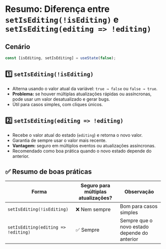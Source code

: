 # Resumo: Diferença entre `setIsEditing(!isEditing)` e `setIsEditing(editing => !editing)`

## Cenário
```javascript
const [isEditing, setIsEditing] = useState(false);
```

## 1️⃣ `setIsEditing(!isEditing)`

- Alterna usando o valor atual da variável: `true → false` ou `false → true`.
- **Problema:** se houver múltiplas atualizações rápidas ou assíncronas, pode usar um valor desatualizado e gerar bugs.
- Útil para casos simples, com cliques únicos.

## 2️⃣ `setIsEditing(editing => !editing)`

- Recebe o valor atual do estado (`editing`) e retorna o novo valor.
- Garantia de sempre usar o valor mais recente.
- **Vantagem:** seguro em múltiplos eventos ou atualizações assíncronas.
- Recomendado como boa prática quando o novo estado depende do anterior.

## ✅ Resumo de boas práticas

Forma | Seguro para múltiplas atualizações? | Observação
--- | --- | ---
`setIsEditing(!isEditing)` | ❌ Nem sempre | Bom para casos simples
`setIsEditing(editing => !editing)` | ✅ Sempre | Sempre que o novo estado depende do anterior